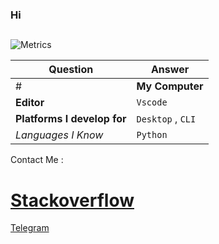 ### Hi 

##
![Metrics](https://metrics.lecoq.io/FarzinNotFound?template=classic&config.timezone=Asia%2FTehran)

| Question   | Answer |
| ------------- | ------------- |
#| **My Computer**  | `Asus K556U` |
| **Editor**  | `Vscode` |
| **Platforms I develop for** | `Desktop` , `CLI`|
| *Languages I Know* | `Python`|  


Contact Me : 
# [Stackoverflow](https://stackoverflow.com/users/15554738/aref-rasti?tab=profile)
 [Telegram](https://t.me/FarzinNotFound)
